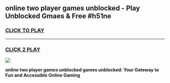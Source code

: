 
## online two player games unblocked - Play Unblocked Gmaes & Free #h51ne
<h3>
<a href="https://news.freeplayer.one?title=online_two_player_games_unblocked&ref=03M">CLICK TO PLAY</a></h3>
<hr>

<h3>
<a href="https://news.freeplayer.one?title=online_two_player_games_unblocked&ref=03M">CLICK 2 PLAY</a>
  
</h3>

<a href="https://news.freeplayer.one?title=online_two_player_games_unblocked&ref=03M"><img src="https://clearcache.store/games.png"></a>


**online two player games unblocked games unblocked: Your Gateway to Fun and Accessible Online Gaming**
